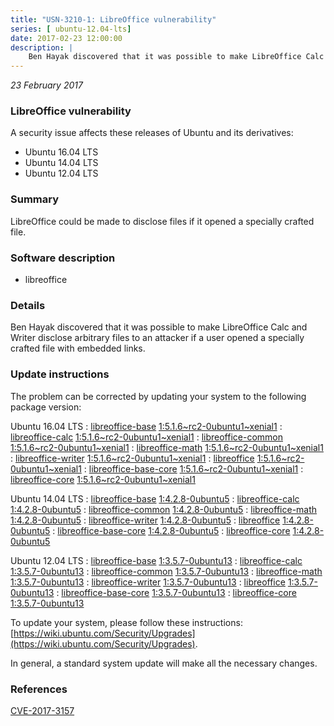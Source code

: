 ```yaml
---
title: "USN-3210-1: LibreOffice vulnerability"
series: [ ubuntu-12.04-lts]
date: 2017-02-23 12:00:00
description: |
    Ben Hayak discovered that it was possible to make LibreOffice Calc and Writer disclose arbitrary files to an attacker if a user opened a specially crafted file with embedded links. 
--- 
```

 
 

*23 February 2017*

### LibreOffice vulnerability

A security issue affects these releases of Ubuntu and its derivatives:

* Ubuntu 16.04 LTS
* Ubuntu 14.04 LTS
* Ubuntu 12.04 LTS

### Summary

LibreOffice could be made to disclose files if it opened a specially crafted file.

### Software description

* libreoffice 

### Details

Ben Hayak discovered that it was possible to make LibreOffice Calc and Writer disclose arbitrary files to an attacker if a user opened a specially crafted file with embedded links. 

### Update instructions

The problem can be corrected by updating your system to the following package version:

Ubuntu 16.04 LTS
 : [libreoffice-base](https://launchpad.net/ubuntu/+source/libreoffice) <span> [1:5.1.6~rc2-0ubuntu1~xenial1](https://launchpad.net/ubuntu/+source/libreoffice/1:5.1.6~rc2-0ubuntu1~xenial1) </span> 
 : [libreoffice-calc](https://launchpad.net/ubuntu/+source/libreoffice) <span> [1:5.1.6~rc2-0ubuntu1~xenial1](https://launchpad.net/ubuntu/+source/libreoffice/1:5.1.6~rc2-0ubuntu1~xenial1) </span> 
 : [libreoffice-common](https://launchpad.net/ubuntu/+source/libreoffice) <span> [1:5.1.6~rc2-0ubuntu1~xenial1](https://launchpad.net/ubuntu/+source/libreoffice/1:5.1.6~rc2-0ubuntu1~xenial1) </span> 
 : [libreoffice-math](https://launchpad.net/ubuntu/+source/libreoffice) <span> [1:5.1.6~rc2-0ubuntu1~xenial1](https://launchpad.net/ubuntu/+source/libreoffice/1:5.1.6~rc2-0ubuntu1~xenial1) </span> 
 : [libreoffice-writer](https://launchpad.net/ubuntu/+source/libreoffice) <span> [1:5.1.6~rc2-0ubuntu1~xenial1](https://launchpad.net/ubuntu/+source/libreoffice/1:5.1.6~rc2-0ubuntu1~xenial1) </span> 
 : [libreoffice](https://launchpad.net/ubuntu/+source/libreoffice) <span> [1:5.1.6~rc2-0ubuntu1~xenial1](https://launchpad.net/ubuntu/+source/libreoffice/1:5.1.6~rc2-0ubuntu1~xenial1) </span> 
 : [libreoffice-base-core](https://launchpad.net/ubuntu/+source/libreoffice) <span> [1:5.1.6~rc2-0ubuntu1~xenial1](https://launchpad.net/ubuntu/+source/libreoffice/1:5.1.6~rc2-0ubuntu1~xenial1) </span> 
 : [libreoffice-core](https://launchpad.net/ubuntu/+source/libreoffice) <span> [1:5.1.6~rc2-0ubuntu1~xenial1](https://launchpad.net/ubuntu/+source/libreoffice/1:5.1.6~rc2-0ubuntu1~xenial1) </span> 

Ubuntu 14.04 LTS
 : [libreoffice-base](https://launchpad.net/ubuntu/+source/libreoffice) <span> [1:4.2.8-0ubuntu5](https://launchpad.net/ubuntu/+source/libreoffice/1:4.2.8-0ubuntu5) </span> 
 : [libreoffice-calc](https://launchpad.net/ubuntu/+source/libreoffice) <span> [1:4.2.8-0ubuntu5](https://launchpad.net/ubuntu/+source/libreoffice/1:4.2.8-0ubuntu5) </span> 
 : [libreoffice-common](https://launchpad.net/ubuntu/+source/libreoffice) <span> [1:4.2.8-0ubuntu5](https://launchpad.net/ubuntu/+source/libreoffice/1:4.2.8-0ubuntu5) </span> 
 : [libreoffice-math](https://launchpad.net/ubuntu/+source/libreoffice) <span> [1:4.2.8-0ubuntu5](https://launchpad.net/ubuntu/+source/libreoffice/1:4.2.8-0ubuntu5) </span> 
 : [libreoffice-writer](https://launchpad.net/ubuntu/+source/libreoffice) <span> [1:4.2.8-0ubuntu5](https://launchpad.net/ubuntu/+source/libreoffice/1:4.2.8-0ubuntu5) </span> 
 : [libreoffice](https://launchpad.net/ubuntu/+source/libreoffice) <span> [1:4.2.8-0ubuntu5](https://launchpad.net/ubuntu/+source/libreoffice/1:4.2.8-0ubuntu5) </span> 
 : [libreoffice-base-core](https://launchpad.net/ubuntu/+source/libreoffice) <span> [1:4.2.8-0ubuntu5](https://launchpad.net/ubuntu/+source/libreoffice/1:4.2.8-0ubuntu5) </span> 
 : [libreoffice-core](https://launchpad.net/ubuntu/+source/libreoffice) <span> [1:4.2.8-0ubuntu5](https://launchpad.net/ubuntu/+source/libreoffice/1:4.2.8-0ubuntu5) </span> 

Ubuntu 12.04 LTS
 : [libreoffice-base](https://launchpad.net/ubuntu/+source/libreoffice) <span> [1:3.5.7-0ubuntu13](https://launchpad.net/ubuntu/+source/libreoffice/1:3.5.7-0ubuntu13) </span> 
 : [libreoffice-calc](https://launchpad.net/ubuntu/+source/libreoffice) <span> [1:3.5.7-0ubuntu13](https://launchpad.net/ubuntu/+source/libreoffice/1:3.5.7-0ubuntu13) </span> 
 : [libreoffice-common](https://launchpad.net/ubuntu/+source/libreoffice) <span> [1:3.5.7-0ubuntu13](https://launchpad.net/ubuntu/+source/libreoffice/1:3.5.7-0ubuntu13) </span> 
 : [libreoffice-math](https://launchpad.net/ubuntu/+source/libreoffice) <span> [1:3.5.7-0ubuntu13](https://launchpad.net/ubuntu/+source/libreoffice/1:3.5.7-0ubuntu13) </span> 
 : [libreoffice-writer](https://launchpad.net/ubuntu/+source/libreoffice) <span> [1:3.5.7-0ubuntu13](https://launchpad.net/ubuntu/+source/libreoffice/1:3.5.7-0ubuntu13) </span> 
 : [libreoffice](https://launchpad.net/ubuntu/+source/libreoffice) <span> [1:3.5.7-0ubuntu13](https://launchpad.net/ubuntu/+source/libreoffice/1:3.5.7-0ubuntu13) </span> 
 : [libreoffice-base-core](https://launchpad.net/ubuntu/+source/libreoffice) <span> [1:3.5.7-0ubuntu13](https://launchpad.net/ubuntu/+source/libreoffice/1:3.5.7-0ubuntu13) </span> 
 : [libreoffice-core](https://launchpad.net/ubuntu/+source/libreoffice) <span> [1:3.5.7-0ubuntu13](https://launchpad.net/ubuntu/+source/libreoffice/1:3.5.7-0ubuntu13) </span> 

To update your system, please follow these instructions: [https://wiki.ubuntu.com/Security/Upgrades](https://wiki.ubuntu.com/Security/Upgrades).

In general, a standard system update will make all the necessary changes. 

### References

 
 [CVE-2017-3157](http://people.ubuntu.com/~ubuntu-security/cve/CVE-2017-3157)
 

